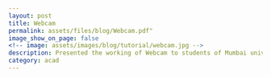 ```yaml
---
layout: post
title: Webcam
permalink: assets/files/blog/Webcam.pdf"
image_show_on_page: false
<!-- image: assets/images/blog/tutorial/webcam.jpg -->
description: Presented the working of Webcam to students of Mumbai university
category: acad
---
```

